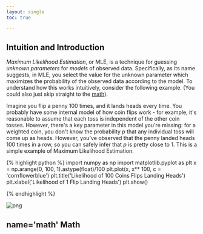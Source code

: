 ```yaml
---
layout: single
toc: true

--- 
```

## Intuition and Introduction

*Maximum Likelihood Estimation*, or MLE, is a technique for guessing *unknown
parameters* for *models* of observed data. Specifically, as its name suggests,
in MLE, you select the value for the unknown parameter which maximizes the
probability of the observed data according to the model. To understand how this
works intuitively, consider the following example. (You could also just skip
straight to the [math](#math)).

Imagine you flip a penny 100 times, and it lands heads every time. You probably
have some internal model of how coin flips work - for example, it's reasonable
to assume that each toss is independent of the other coin tosses. However,
there's a key parameter in this model you're missing: for a weighted coin, you
don't know the probability $p$ that any individual toss will come up as heads.
However, you've observed that the penny landed heads 100 times in a row, so you
can safely infer that $p$ is pretty close to $1$. This is a simple example of
Maximum Likelihood Estimation.

 


{% highlight python %}
import numpy as np
import matplotlib.pyplot as plt
x = np.arange(0, 100, 1).astype(float)/100
plt.plot(x, x** 100, c = 'cornflowerblue')
plt.title('Likelihood of 100 Coins Flips Landing Heads')
plt.xlabel('Likelihood of 1 Flip Landing Heads')
plt.show()

{% endhighlight %}

 
![png](\assets\images\ipython\2018-09-16-mle_1_0.png)

 
## <a>name='math'</a> Math
 
